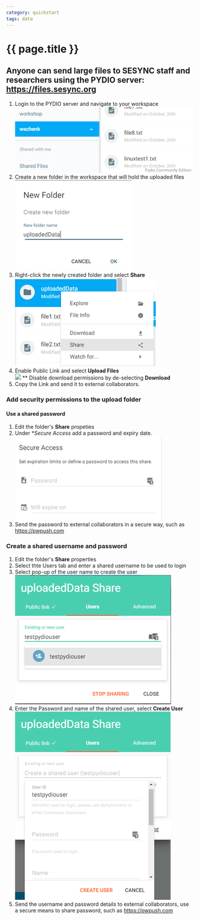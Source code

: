 ```yaml
---
category: quickstart
tags: data
---
```


# {{ page.title }}

## Anyone can send large files to SESYNC staff and researchers using the PYDIO server: <https://files.sesync.org>

1. Login to the PYDIO server and navigate to your workspace  
![](/assets/images/receivefile/receivefile00.PNG)
2. Create a new folder in the workspace that will hold the uploaded files  
![](/assets/images/receivefile/receivefile01.PNG)
3. Right-click the newly created folder and select **Share**  
![](/assets/images/receivefile/receivefile02.PNG)
4. Enable Public Link and select **Upload Files**  
![](/assets/images/receivefile03.PNG)
** Disable download permissions by de-selecting **Download**  
5. Copy the Link and send it to external collaborators.  


### Add security permissions to the upload folder

#### Use a shared password 

1. Edit the folder's **Share** propeties  
2. Under **Secure Access* add a password and expiry date.  
![](/assets/images/receivefile/receivefile04.PNG)
3. Send the password to external collaborators in a secure way, such as <https://pwpush.com>  

### Create a shared username and password

1. Edit the folder's **Share** properties  
2. Select thte Users tab and enter a shared username to be used to login  
3. Select pop-up of the user name to create the user  
![](/assets/images/receivefile/receivefile05.PNG)
4. Enter the Password and name of the shared user, select **Create User**  
![](/assets/images/receivefile/receivefile06.PNG)
5. Send the username and password details to external collaborators, use a secure means to share password, such as <https://pwpush.com>  
